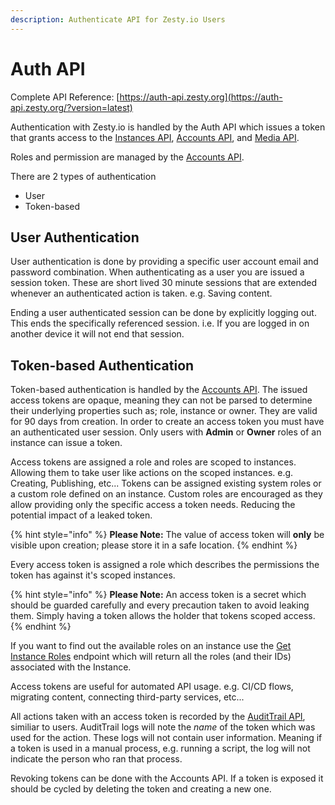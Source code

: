 ```yaml
---
description: Authenticate API for Zesty.io Users
---
```


# Auth API
Complete API Reference: [https://auth-api.zesty.org](https://auth-api.zesty.org/?version=latest)

Authentication with Zesty.io is handled by the Auth API which issues a token that grants access to the [Instances API](/apis/instances-rest-api), [Accounts API](/apis/accounts-rest-api), and [Media API](). 

Roles and permission are managed by the [Accounts API](https://accounts-api.zesty.org/).

There are 2 types of authentication
- User 
- Token-based

## User Authentication

User authentication is done by providing a specific user account email and password combination. When authenticating as a user you are issued a session token. These are short lived 30 minute sessions that are extended whenever an authenticated action is taken. e.g. Saving content.

Ending a user authenticated session can be done by explicitly logging out. This ends the specifically referenced session. i.e. If you are logged in on another device it will not end that session.

## Token-based Authentication

Token-based authentication is handled by the [Accounts API](https://accounts-api.zesty.org/?version=latest#2d602695-3f14-44c2-b97a-212c402250f6). The issued access tokens are opaque, meaning they can not be parsed to determine their underlying properties such as; role, instance or owner. They are valid for 90 days from creation. In order to create an access token you must have an authenticated user session. Only users with **Admin** or **Owner** roles of an instance can issue a token. 

Access tokens are assigned a role and roles are scoped to instances. Allowing them to take user like actions on the scoped instances. e.g. Creating, Publishing, etc... Tokens can be assigned existing system roles or a custom role defined on an instance. Custom roles are encouraged as they allow providing only the specific access a token needs. Reducing the potential impact of a leaked token. 

{% hint style="info" %}
**Please Note:** The value of access token will **only** be visible upon creation; please store it in a safe location.
{% endhint %}

Every access token is assigned a role which describes the permissions the token has against it's scoped instances. 

{% hint style="info" %}
**Please Note:** An access token is a secret which should be guarded carefully and every precaution taken to avoid leaking them. Simply having a token allows the holder that tokens scoped access.
{% endhint %}

If you want to find out the available roles on an instance use the [Get Instance Roles](https://accounts-api.zesty.org/?version=latest#e2ac76b2-244c-4570-9734-8e48288e3477) endpoint which will return all the roles \(and their IDs\) associated with the Instance. 

Access tokens are useful for automated API usage. e.g. CI/CD flows, migrating content, connecting third-party services, etc...

All actions taken with an access token is recorded by the [AuditTrail API](https://instances-api.zesty.org/?version=latest#026123c3-086e-42bd-9eda-86c2b5de33a2), similiar to users. AuditTrail logs will note the _name_ of the token which was used for the action. These logs will not contain user information. Meaning if a token is used in a manual process, e.g. running a script, the log will not indicate the person who ran that process.

Revoking tokens can be done with the Accounts API. If a token is exposed it should be cycled by deleting the token and creating a new one. 
